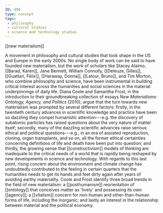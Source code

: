 ```yaml
---
ID: 499
type: concept
tags: 
 - philosophy
 - cultural studies
 - science and technology studies
---
```


[[new materialism]]

 A movement
in philosophy and cultural studies that took shape in the US and Europe
in the early 2000s. No single body of work can be said to have founded
new materialism, but the work of scholars like Stacey Alaimo, [[Barad, Karen]], Jane Bennett,
William Connolly, [[Deleuze, Gilles]], [[Guattari, Félix]], [[Haraway, Donna]], [[Latour, Bruno]], and Tim Morton,
who combine philosophy and science, have been instrumental in building
critical interest across the humanities and social sciences in the
material underpinnings of daily life. Diana Coole and Samantha Frost, in
the introduction to their groundbreaking collection of essays *New Materialisms: Ontology, Agency, and Politics* (2010), argue that the
turn towards new materialism was prompted by several different factors:
firstly, in the twentieth century advances in scientific knowledge and
practice have been so dazzling they compel humanistic attention---e.g.
the discovery of subatomic particles has raised questions about the very
nature of matter itself; secondly, many of the dazzling scientific
advances raise serious ethical and political questions---e.g., in an era
of assisted reproduction, cloning, organ transplants, and so on, all the
former ethical certainties concerning definitions of life and death have
been put into question; and thirdly, the growing sense that
[[constructivism]] models of
thinking are inadequate to the critical needs of a world that is rapidly
being reshaped by new developments in science and technology. With
regards to this last point, rising concern about the environment and
climate change has undoubtedly contributed to the feeling in certain
quarters that the humanities needs to get its hands and feet dirty again
after years of avoiding earthy materiality. Coole and Frost identify
three broad trends in the field of new materialism: a
[[posthumanism]]
reorientation of [[ontology]]
that conceives matter as 'lively' and possessing its own
[[agency]]; a
[[vitalism]] concern for
non-human and other-than-human forms of life, including the inorganic;
and lastly an interest in the relationship between material and the
political economy.
